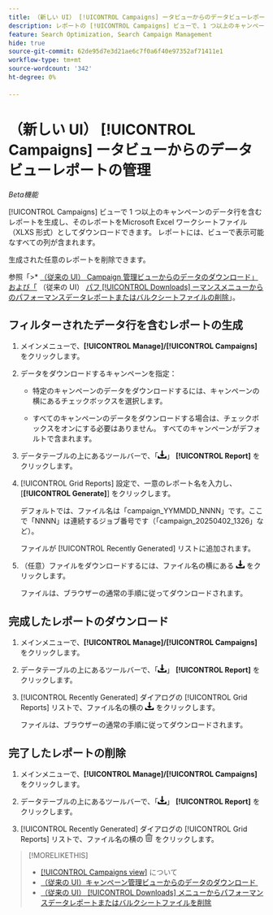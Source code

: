 ```yaml
---
title: （新しい UI） [!UICONTROL Campaigns] ータビューからのデータビューレポートの管理
description: レポートの [!UICONTROL Campaigns] ビューで、1 つ以上のキャンペーンのデータ行を含むレポートを生成、ダウンロード、削除する方法について説明します。
feature: Search Optimization, Search Campaign Management
hide: true
source-git-commit: 62de95d7e3d21ae6c7f0a6f40e97352af71411e1
workflow-type: tm+mt
source-wordcount: '342'
ht-degree: 0%

---
```


# （新しい UI） [!UICONTROL Campaigns] ータビューからのデータビューレポートの管理

<!-- Wording??????  Filtered data reports? -->

*Beta機能*

[!UICONTROL Campaigns] ビューで 1 つ以上のキャンペーンのデータ行を含むレポートを生成し、そのレポートをMicrosoft Excel ワークシートファイル（XLXS 形式）としてダウンロードできます。 レポートには、ビューで表示可能なすべての列が含まれます。

生成された任意のレポートを削除できます。

参照「>* [&#x200B; （従来の UI） Campaign 管理ビューからのデータのダウンロード」および「](/help/search-social-commerce/common-tasks/navigation-editing-selection/download.md) （従来の UI） [&#x200B; パフ [!UICONTROL Downloads] ーマンスメニューからのパフォーマンスデータレポートまたはバルクシートファイルの削除 &#x200B;](/help/search-social-commerce/common-tasks/navigation-editing-selection/download-delete-data.md)」。

## フィルターされたデータ行を含むレポートの生成

1. メインメニューで、**[!UICONTROL Manage]/[!UICONTROL Campaigns]** をクリックします。

1. データをダウンロードするキャンペーンを指定：

   * 特定のキャンペーンのデータをダウンロードするには、キャンペーンの横にあるチェックボックスを選択します。

   * すべてのキャンペーンのデータをダウンロードする場合は、チェックボックスをオンにする必要はありません。 すべてのキャンペーンがデフォルトで含まれます。

1. データテーブルの上にあるツールバーで、「![&#x200B; ダウンロード &#x200B;](/help/search-social-commerce/assets/download.png " ダウンロード ")」 **[!UICONTROL Report]** をクリックします。

1. [!UICONTROL Grid Reports] 設定で、一意のレポート名を入力し、[**[!UICONTROL Generate]**] をクリックします。

   デフォルトでは、ファイル名は「campaign_YYMMDD_NNNN」です。ここで「NNNN」は連続するジョブ番号です（「campaign_20250402_1326」など）。

   ファイルが [!UICONTROL Recently Generated] リストに追加されます。

1. （任意）ファイルをダウンロードするには、ファイル名の横にある ![&#x200B; ダウンロード &#x200B;](/help/search-social-commerce/assets/download.png " ダウンロード ") をクリックします。

   ファイルは、ブラウザーの通常の手順に従ってダウンロードされます。

## 完成したレポートのダウンロード

1. メインメニューで、**[!UICONTROL Manage]/[!UICONTROL Campaigns]** をクリックします。

1. データテーブルの上にあるツールバーで、「![&#x200B; ダウンロード &#x200B;](/help/search-social-commerce/assets/download.png " ダウンロード ")」 **[!UICONTROL Report]** をクリックします。

1. [!UICONTROL Recently Generated] ダイアログの [!UICONTROL Grid Reports] リストで、ファイル名の横の ![&#x200B; ダウンロード &#x200B;](/help/search-social-commerce/assets/download.png " ダウンロード ") をクリックします。

   ファイルは、ブラウザーの通常の手順に従ってダウンロードされます。

## 完了したレポートの削除

1. メインメニューで、**[!UICONTROL Manage]/[!UICONTROL Campaigns]** をクリックします。

1. データテーブルの上にあるツールバーで、「![&#x200B; ダウンロード &#x200B;](/help/search-social-commerce/assets/download.png " ダウンロード ")」 **[!UICONTROL Report]** をクリックします。

1. [!UICONTROL Recently Generated] ダイアログの [!UICONTROL Grid Reports] リストで、ファイル名の横の ![&#x200B; 削除 &#x200B;](/help/search-social-commerce/assets/delete-new.png " 削除 ") をクリックします。

>[!MORELIKETHIS]
>
>* [[!UICONTROL Campaigns view]](campaign-view-about.md) について
>* [&#x200B; （従来の UI）キャンペーン管理ビューからのデータのダウンロード &#x200B;](/help/search-social-commerce/common-tasks/navigation-editing-selection/download.md)
>* [&#x200B; （従来の UI） [!UICONTROL Downloads] メニューからパフォーマンスデータレポートまたはバルクシートファイルを削除 &#x200B;](/help/search-social-commerce/common-tasks/navigation-editing-selection/download-delete-data.md)
